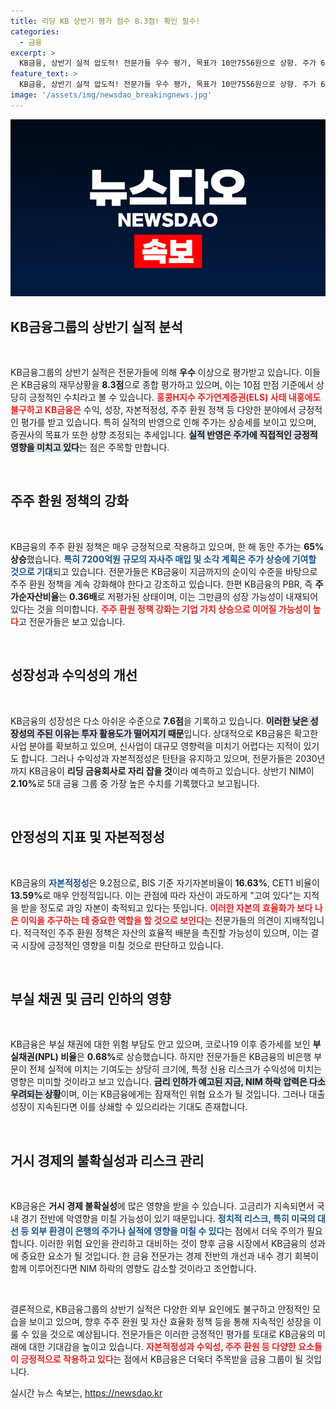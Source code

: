 ```yaml
---
title: 리딩 KB 상반기 평가 점수 8.3점! 확인 필수!
categories:
  - 금융
excerpt: >
  KB금융, 상반기 실적 압도적! 전문가들 우수 평가, 목표가 10만7556원으로 상향. 주가 65% 상승, 주주환원 정책 기대감까지. 금융지주 리딩타이틀 향해 순항 중! 클릭 필수!
feature_text: >
  KB금융, 상반기 실적 압도적! 전문가들 우수 평가, 목표가 10만7556원으로 상향. 주가 65% 상승, 주주환원 정책 기대감까지. 금융지주 리딩타이틀 향해 순항 중! 클릭 필수!
image: '/assets/img/newsdao_breakingnews.jpg'
---
```


<p><img src="/assets/img/newsdao_breakingnews.jpg" alt="koreaapp 속보" /></p>

<h2 data-ke-size="size26">KB금융그룹의 상반기 실적 분석</h2>

<p data-ke-size="size16">&nbsp;</p>

<p>KB금융그룹의 상반기 실적은 전문가들에 의해 <strong>우수</strong> 이상으로 평가받고 있습니다. 이들은 KB금융의 재무상황을 <strong>8.3점</strong>으로 종합 평가하고 있으며, 이는 10점 만점 기준에서 상당히 긍정적인 수치라고 볼 수 있습니다. <b><span style="color: #ee2323;">홍콩H지수 주가연계증권(ELS) 사태 내홍에도 불구하고 KB금융은</span></b> 수익, 성장, 자본적정성, 주주 환원 정책 등 다양한 분야에서 긍정적인 평가를 받고 있습니다. 특히 실적의 반영으로 인해 주가는 상승세를 보이고 있으며, 증권사의 목표가 또한 상향 조정되는 추세입니다. <b><span style="background-color: #21538527;">실적 반영은 주가에 직접적인 긍정적 영향을 미치고 있다</span></b>는 점은 주목할 만합니다.</p>

<p data-ke-size="size16">&nbsp;</p>

<h2 data-ke-size="size26">주주 환원 정책의 강화</h2>

<p data-ke-size="size16">&nbsp;</p>

<p>KB금융의 주주 환원 정책은 매우 긍정적으로 작용하고 있으며, 한 해 동안 주가는 <strong>65% 상승</strong>했습니다. <b><span style="color: #1a5490;">특히 7200억원 규모의 자사주 매입 및 소각 계획은 주가 상승에 기여할 것으로 기대</span></b>되고 있습니다. 전문가들은 KB금융이 지금까지의 순이익 수준을 바탕으로 주주 환원 정책을 계속 강화해야 한다고 강조하고 있습니다. 한편 KB금융의 PBR, 즉 <strong>주가순자산비율</strong>는 <strong>0.36배</strong>로 저평가된 상태이며, 이는 그만큼의 성장 가능성이 내재되어 있다는 것을 의미합니다. <b><span style="color: #ee2323;">주주 환원 정책 강화는 기업 가치 상승으로 이어질 가능성이 높다</span></b>고 전문가들은 보고 있습니다.</p>

<p data-ke-size="size16">&nbsp;</p>

<h2 data-ke-size="size26">성장성과 수익성의 개선</h2>

<p data-ke-size="size16">&nbsp;</p>

<p>KB금융의 성장성은 다소 아쉬운 수준으로 <strong>7.6점</strong>을 기록하고 있습니다. <b><span style="background-color: #21538527;">이러한 낮은 성장성의 주된 이유는 투자 활용도가 떨어지기 때문</span></b>입니다. 상대적으로 KB금융은 확고한 사업 분야를 확보하고 있으며, 신사업이 대규모 영향력을 미치기 어렵다는 지적이 있기도 합니다. 그러나 수익성과 자본적정성은 탄탄을 유지하고 있으며, 전문가들은 2030년까지 KB금융이 <strong>리딩 금융회사로 자리 잡을 것</strong>이라 예측하고 있습니다. 상반기 NIM이 <strong>2.10%</strong>로 5대 금융 그룹 중 가장 높은 수치를 기록했다고 보고됩니다.</p>

<p data-ke-size="size16">&nbsp;</p>

<h2 data-ke-size="size26">안정성의 지표 및 자본적정성</h2>

<p data-ke-size="size16">&nbsp;</p>

<p>KB금융의 <b><span style="color: #1a5490;">자본적정성</span></b>은 9.2점으로, BIS 기준 자기자본비율이 <strong>16.63%</strong>, CET1 비율이 <strong>13.59%</strong>로 매우 안정적입니다. 이는 관점에 따라 자산이 과도하게 "고여 있다"는 지적을 받을 정도로 과잉 자본이 축적되고 있다는 뜻입니다. <b><span style="color: #ee2323;">이러한 자본의 효율화가 보다 나은 이익을 추구하는 데 중요한 역할을 할 것으로 보인다</span></b>는 전문가들의 의견이 지배적입니다. 적극적인 주주 환원 정책은 자산의 효율적 배분을 촉진할 가능성이 있으며, 이는 결국 시장에 긍정적인 영향을 미칠 것으로 판단하고 있습니다.</p>

<p data-ke-size="size16">&nbsp;</p>

<h2 data-ke-size="size26">부실 채권 및 금리 인하의 영향</h2>

<p data-ke-size="size16">&nbsp;</p>

<p>KB금융은 부실 채권에 대한 위험 부담도 안고 있으며, 코로나19 이후 증가세를 보인 <strong>부실채권(NPL) 비율</strong>은 <strong>0.68%</strong>로 상승했습니다. 하지만 전문가들은 KB금융의 비은행 부문이 전체 실적에 미치는 기여도는 상당히 크기에, 특정 신용 리스크가 수익성에 미치는 영향은 미미할 것이라고 보고 있습니다. <b><span style="background-color: #21538527;">금리 인하가 예고된 지금, NIM 하락 압력은 다소 우려되는 상황</span></b>이며, 이는 KB금융에게는 잠재적인 위협 요소가 될 것입니다. 그러나 대출 성장이 지속된다면 이를 상쇄할 수 있으리라는 기대도 존재합니다.</p>

<p data-ke-size="size16">&nbsp;</p>

<h2 data-ke-size="size26">거시 경제의 불확실성과 리스크 관리</h2>

<p data-ke-size="size16">&nbsp;</p>

<p>KB금융은 <strong>거시 경제 불확실성</strong>에 많은 영향을 받을 수 있습니다. 고금리가 지속되면서 국내 경기 전반에 악영향을 미칠 가능성이 있기 때문입니다. <b><span style="color: #1a5490;">정치적 리스크, 특히 미국의 대선 등 외부 환경이 은행의 주가나 실적에 영향을 미칠 수 있다</span></b>는 점에서 더욱 주의가 필요합니다. 이러한 위험 요인을 관리하고 대비하는 것이 향후 금융 시장에서 KB금융의 성과에 중요한 요소가 될 것입니다. 한 금융 전문가는 경제 전반의 개선과 내수 경기 회복이 함께 이루어진다면 NIM 하락의 영향도 감소할 것이라고 조언합니다.</p>

<p data-ke-size="size16">&nbsp;</p>

<p>결론적으로, KB금융그룹의 상반기 실적은 다양한 외부 요인에도 불구하고 안정적인 모습을 보이고 있으며, 향후 주주 환원 및 자산 효율화 정책 등을 통해 지속적인 성장을 이룰 수 있을 것으로 예상됩니다. 전문가들은 이러한 긍정적인 평가를 토대로 KB금융의 미래에 대한 기대감을 높이고 있습니다. <b><span style="color: #ee2323;">자본적정성과 수익성, 주주 환원 등 다양한 요소들이 긍정적으로 작용하고 있다</span></b>는 점에서 KB금융은 더욱더 주목받을 금융 그룹이 될 것입니다.</p>
실시간 뉴스 속보는, <a href="https://newsdao.kr" rel="dofollow">https://newsdao.kr</a>


